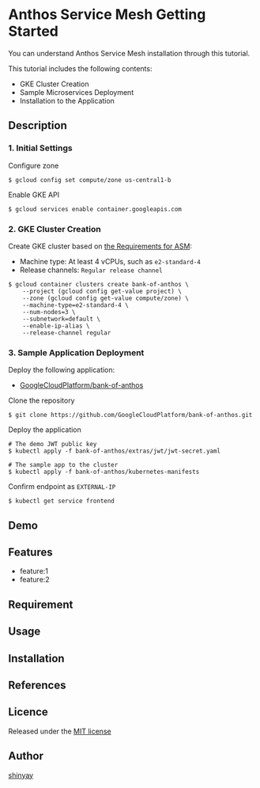 # Anthos Service Mesh Getting Started

You can understand Anthos Service Mesh installation through this tutorial.

This tutorial includes the following contents:
- GKE Cluster Creation
- Sample Microservices Deployment
- Installation to the Application


## Description
### 1. Initial Settings
Configure zone
```
$ gcloud config set compute/zone us-central1-b
```

Enable GKE API
```
$ gcloud services enable container.googleapis.com
```

### 2. GKE Cluster Creation
Create GKE cluster based on [the Requirements for ASM](https://cloud.google.com/service-mesh/docs/scripted-install/asm-onboarding#requirements):
- Machine type: At least 4 vCPUs, such as `e2-standard-4`
- Release channels: `Regular release channel`

```
$ gcloud container clusters create bank-of-anthos \
    --project (gcloud config get-value project) \
    --zone (gcloud config get-value compute/zone) \
    --machine-type=e2-standard-4 \
    --num-nodes=3 \
    --subnetwork=default \
    --enable-ip-alias \
    --release-channel regular
```

### 3. Sample Application Deployment
Deploy the following application:
- [GoogleCloudPlatform/bank-of-anthos](https://github.com/GoogleCloudPlatform/bank-of-anthos)

Clone the repository
```
$ git clone https://github.com/GoogleCloudPlatform/bank-of-anthos.git
```

Deploy the application
```
# The demo JWT public key
$ kubectl apply -f bank-of-anthos/extras/jwt/jwt-secret.yaml

# The sample app to the cluster
$ kubectl apply -f bank-of-anthos/kubernetes-manifests
```

Confirm endpoint as `EXTERNAL-IP`
```
$ kubectl get service frontend
```

## Demo

## Features

- feature:1
- feature:2

## Requirement

## Usage

## Installation

## References

## Licence

Released under the [MIT license](https://gist.githubusercontent.com/shinyay/56e54ee4c0e22db8211e05e70a63247e/raw/34c6fdd50d54aa8e23560c296424aeb61599aa71/LICENSE)

## Author

[shinyay](https://github.com/shinyay)
